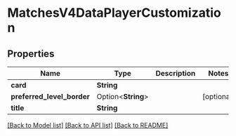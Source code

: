 # MatchesV4DataPlayerCustomization

## Properties

Name | Type | Description | Notes
------------ | ------------- | ------------- | -------------
**card** | **String** |  | 
**preferred_level_border** | Option<**String**> |  | [optional]
**title** | **String** |  | 

[[Back to Model list]](../README.md#documentation-for-models) [[Back to API list]](../README.md#documentation-for-api-endpoints) [[Back to README]](../README.md)


